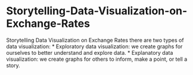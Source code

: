 # Storytelling-Data-Visualization-on-Exchange-Rates
Storytelling Data Visualization on Exchange Rates  there are two types of data visualization:  * Exploratory data visualization: we create graphs for ourselves to better understand and explore data.  * Explanatory data visualization: we create graphs for others to inform, make a point, or tell a story.
